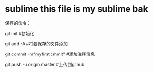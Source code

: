 # sublime this file is my sublime bak

保存的命令：

git init #初始化

git add -A  #将要保存的文件添加

git commit -m"myfirst cmmit"  #添加注释信息

git push -u origin master   #上传到github 
